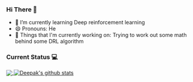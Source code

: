 ### Hi There 👋

- 🌱 I’m currently learning Deep reinforcement learning
- 😄 Pronouns: He
- 💼 Things that I'm currently working on: Trying to work out some math behind some DRL algorithm

### Current Status 💻

<a href="https://github.com/siriusctrl?tab=repositories">
  <img align="center" src="https://github-readme-stats.vercel.app/api/top-langs/?username=siriusctrl&hide_langs_below=1" />
</a>

<a href="https://github.com/siriusctrl?tab=repositories">
 <img align="center" src="https://github-readme-stats.vercel.app/api?username=siriusctrl&show_icons=true&line_height=40&theme=onedark" alt="Deepak's github stats"/>
</a>
